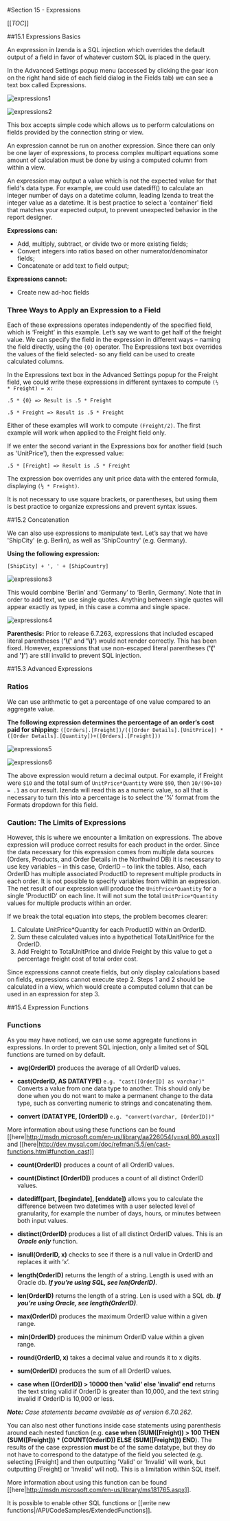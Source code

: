 #Section 15 - Expressions

[[_TOC_]]

##15.1 Expressions Basics

An expression in Izenda is a SQL injection which overrides the default output of a field in favor of whatever custom SQL is placed in the query.

In the Advanced Settings popup menu (accessed by clicking the gear icon on the right hand side of each field dialog in the Fields tab) we can see a text box called Expressions.  

![expressions1](http://wiki.izenda.us/FAQ/FAQ/expressions1.png)

![expressions2](http://wiki.izenda.us/FAQ/FAQ/expressions2.png)

This box accepts simple code which allows us to perform calculations on fields provided by the connection string or view.

An expression cannot be run on another expression.  Since there can only be one layer of expressions, to process complex multipart equations some amount of calculation must be done by using a computed column from within a view.

An expression may output a value which is not the expected value for that field's data type. For example, we could use datediff() to calculate an integer number of days on a datetime column, leading Izenda to treat the integer value as a datetime. It is best practice to select a 'container' field that matches your expected output, to prevent unexpected behavior in the report designer.


**Expressions can:**

- Add, multiply, subtract, or divide two or more existing fields;
- Convert integers into ratios based on other numerator/denominator fields;
- Concatenate or add text to field output;

**Expressions cannot:**

- Create new ad-hoc fields

### Three Ways to Apply an Expression to a Field

Each of these expressions operates independently of the specified field, which is ‘Freight’ in this example.  Let’s say we want to get half of the freight value.  We can specify the field in the expression in different ways – naming the field directly, using the ``{0}`` operator. The Expressions text box overrides the values of the field selected- so any field can be used to create calculated columns.

In the Expressions text box in the Advanced Settings popup for the Freight field, we could write these expressions in different syntaxes to compute ``(½ * Freight) = x: ``

``.5 * {0} => Result is .5 * Freight``

``.5 * Freight => Result is .5 * Freight``

Either of these examples will work to compute ``(Freight/2)``. The first example will work when applied to the Freight field only. 

If we enter the second variant in the Expressions box for another field (such as 'UnitPrice'), then the expressed value:

``.5 * [Freight] => Result is .5 * Freight``

The expression box overrides any unit price data with the entered formula, displaying ``(½ * Freight)``.

It is not necessary to use square brackets, or parentheses, but using them is best practice to organize expressions and prevent syntax issues.

##15.2 Concatenation

We can also use expressions to manipulate text.  Let’s say that we have 'ShipCity' (e.g. Berlin), as well as 'ShipCountry' (e.g. Germany).  

**Using the following expression:**

``[ShipCity] + ', ' + [ShipCountry]``

![expressions3](http://wiki.izenda.us/FAQ/FAQ/expressions3.png)

This would combine ‘Berlin’ and ‘Germany’ to ‘Berlin, Germany’.  Note that in order to add text, we use single quotes.  Anything between single quotes will appear exactly as typed, in this case a comma and single space.

![expressions4](http://wiki.izenda.us/FAQ/FAQ/expressions4.png)

**Parenthesis:** Prior to release 6.7.263, expressions that included escaped literal parentheses (**'\\\('** and **'\\\)'**) would not render correctly. This has been fixed. However, expressions that use non-escaped literal parentheses (**'\('** and **'\)'**) are still invalid to prevent SQL injection.

##15.3 Advanced Expressions

### Ratios

We can use arithmetic to get a percentage of one value compared to an aggregate value.  

**The following expression determines the percentage of an order’s cost paid for shipping:**
``([Orders].[Freight])/(([Order Details].[UnitPrice]) * ([Order Details].[Quantity])+([Orders].[Freight]))``

![expressions5](http://wiki.izenda.us/FAQ/FAQ/expressions5.png)

![expressions6](http://wiki.izenda.us/FAQ/FAQ/expressions6.png)

The above expression would return a decimal output.  For example, if Freight were ``$10`` and the total sum of ``UnitPrice*Quantity`` were ``$90``, then ``10/(90+10) = .1`` as our result.  Izenda will read this as a numeric value, so all that is necessary to turn this into a percentage is to select the ‘%’ format from the Formats dropdown for this field.

### Caution: The Limits of Expressions

However, this is where we encounter a limitation on expressions.  The above expression will produce correct results for each product in the order.  Since the data necessary for this expression comes from multiple data sources (Orders, Products, and Order Details in the Northwind DB) it is necessary to use key variables – in this case, OrderID – to link the tables.  Also, each OrderID has multiple associated ProductID to represent multiple products in each order.  It is not possible to specify variables from within an expression.  The net result of our expression will produce the ``UnitPrice*Quantity`` for a single 'ProductID' on each line.  It will not sum the total ``UnitPrice*Quantity`` values for multiple products within an order.

If we break the total equation into steps, the problem becomes clearer:

1. Calculate UnitPrice*Quantity for each ProductID within an OrderID.
2. Sum these calculated values into a hypothetical TotalUnitPrice for the OrderID.
3. Add Freight to TotalUnitPrice and divide Freight by this value to get a percentage freight cost of total order cost.

Since expressions cannot create fields, but only display calculations based on fields, expressions cannot execute step 2.  Steps 1 and 2 should be calculated in a view, which would create a computed column that can be used in an expression for step 3.


##15.4 Expression Functions

### Functions

As you may have noticed, we can use some aggregate functions in expressions.  In order to prevent SQL injection, only a limited set of SQL functions are turned on by default.

- **avg(OrderID)** produces the average of all OrderID values.

- **cast(OrderID, AS DATATYPE)** ``e.g. "cast([OrderID] as varchar)"`` Converts a value from one data type to another. This should only be done when you do not want to make a permanent change to the data type, such as converting numeric to strings and concatenating them.  

- **convert (DATATYPE, [OrderID])** ``e.g. "convert(varchar, [OrderID])"``

More information about using these functions can be found [[here|http://msdn.microsoft.com/en-us/library/aa226054(v=sql.80).aspx]] and [[here|http://dev.mysql.com/doc/refman/5.5/en/cast-functions.html#function_cast]]

- **count(OrderID)** produces a count of all OrderID values.

- **count(Distinct [OrderID])** produces a count of all distinct OrderID values.

- **datediff(part, [begindate], [enddate])** allows you to calculate the difference between two datetimes with a user selected level of granularity, for example the number of days, hours, or minutes between both input values.

- **distinct(OrderID)** produces a list of all distinct OrderID values. This is an _**Oracle only**_ function.

- **isnull(OrderID, x)** checks to see if there is a null value in OrderID and replaces it with ‘x’.

- **length(OrderID)** returns the length of a string. Length is used with an Oracle db. _**If you’re using SQL, see len(OrderID)**_.

- **len(OrderID)** returns the length of a string. Len is used with a SQL db. _**If you’re using Oracle, see length(OrderID)**_.

- **max(OrderID)** produces the maximum OrderID value within a given range.

- **min(OrderID)** produces the minimum OrderID value within a given range.

- **round(OrderID, x)** takes a decimal value and rounds it to x digits.

- **sum(OrderID)** produces the sum of all OrderID values.

- **case when ([OrderID]) > 10000 then 'valid' else 'invalid' end** returns the text string valid if OrderID is greater than 10,000, and the text string invalid if OrderID is 10,000 or less.

_**Note:** Case statements became available as of version 6.7.0.262._

You can also nest other functions inside case statements using parenthesis around each nested function (e.g. **case when (SUM([Freight)) > 100 THEN (SUM([Freight])) * (COUNT(OrderID)) ELSE (SUM([Freight])) END**). The results of the case expression **must** be of the same datatype, but they do not have to correspond to the datatype of the field you selected (e.g. selecting [Freight] and then outputting 'Valid' or 'Invalid' will work, but outputting [Freight] or 'Invalid' will not). This is a limitation within SQL itself.

More information about using this function can be found [[here|http://msdn.microsoft.com/en-us/library/ms181765.aspx]].

It is possible to enable other SQL functions or [[write new functions|/API/CodeSamples/ExtendedFunctions]].